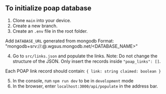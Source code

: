 ## To initialize poap database

1. Clone `main` into your device.
2. Create a new branch.
3. Create an `.env` file in the root folder.

Add `DATABASE_URL` generated from mongodb
Format: "mongodb+srv://<USERNAME>:<PASSWORD>@<CLUSTER>.wgsus.mongodb.net/<DATABASE_NAME>"

4. Go to `src/links.json` and populate the links.
   Note: Do not change the structure of the JSON. Only insert the records inside `"poap_links": []`.

Each POAP link record should contain:
`{
  link: string
  claimed: boolean
}`

5. In the console, run `npm run dev` to be in `development` mode
6. In the browser, enter `localhost:3000/api/populate` in the address bar.
